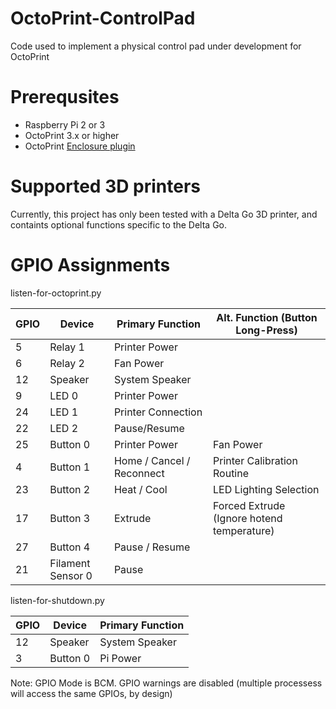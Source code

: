 # OctoPrint-ControlPad
Code used to implement a physical control pad under development for OctoPrint

# Prerequsites
* Raspberry Pi 2 or 3
* OctoPrint 3.x or higher
* OctoPrint [Enclosure plugin](https://plugins.octoprint.org/plugins/enclosure/)

# Supported 3D printers
Currently, this project has only been tested with a Delta Go 3D printer, and containts optional functions specific to the Delta Go.

# GPIO Assignments
listen-for-octoprint.py

GPIO | Device            | Primary Function          | Alt. Function (Button Long-Press)
---- | ----------------- | ------------------------- | -------------
5    | Relay 1           | Printer Power             | 
6    | Relay 2           | Fan Power                 | 
12   | Speaker           | System Speaker            | 
9    | LED 0             | Printer Power             | 
24   | LED 1             | Printer Connection        | 
22   | LED 2             | Pause/Resume              | 
25   | Button 0          | Printer Power             | Fan Power
4    | Button 1          | Home / Cancel / Reconnect | Printer Calibration Routine
23   | Button 2          | Heat / Cool               | LED Lighting Selection
17   | Button 3          | Extrude                   | Forced Extrude (Ignore hotend temperature)
27   | Button 4          | Pause / Resume            | 
21   | Filament Sensor 0 | Pause                     | 

listen-for-shutdown.py

GPIO | Device   | Primary Function
---- | -------- | ----------------
12   | Speaker  | System Speaker
3    | Button 0 | Pi Power

Note: GPIO Mode is BCM. GPIO warnings are disabled (multiple processess will access the same GPIOs, by design)
